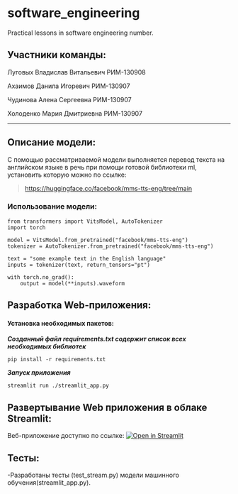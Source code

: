 # software_engineering
Practical lessons in software engineering number.

## Участники команды:

Луговых Владислав Витальевич РИМ-130908

Ахаимов Данила Игоревич РИМ-130907

Чудинова Алена Сергеевна РИМ-130907

Холоденко Мария Дмитриевна РИМ-130907
____

## Описание модели:
С помощью рассматриваемой модели выполняется перевод текста на английском языке в речь при помощи готовой библиотеки ml, установить которую можно по ссылке:
>https://huggingface.co/facebook/mms-tts-eng/tree/main

### Использование модели:
```
from transformers import VitsModel, AutoTokenizer
import torch

model = VitsModel.from_pretrained("facebook/mms-tts-eng")
tokenizer = AutoTokenizer.from_pretrained("facebook/mms-tts-eng")

text = "some example text in the English language"
inputs = tokenizer(text, return_tensors="pt")

with torch.no_grad():
    output = model(**inputs).waveform
```
## Разработка Web-приложения:
#### Установка необходимых пакетов:

***Созданный файл requirements.txt содержит список всех необходимых библиотек***
```
pip install -r requirements.txt
```
***Запуск приложения***
```
streamlit run ./streamlit_app.py
```
## Развертывание Web приложения в облаке Streamlit:

Веб-приложение доступно по ссылке:
[![Open in Streamlit](https://static.streamlit.io/badges/streamlit_badge_black_white.svg)](https://appapppy-yp3guae6xlaon7c8ausr4p.streamlit.app/)

## Тесты:
-Разработаны тесты (test_stream.py) модели машинного обучения(streamlit_app.py).
